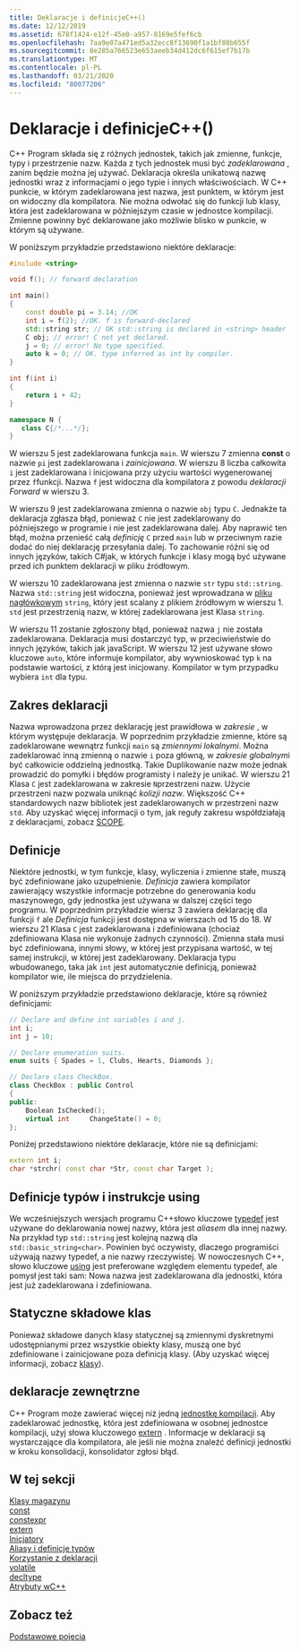```yaml
---
title: Deklaracje i definicjeC++()
ms.date: 12/12/2019
ms.assetid: 678f1424-e12f-45e0-a957-8169e5fef6cb
ms.openlocfilehash: 7aa9e07a471ed5a32ecc8f13690f1a1bf08b655f
ms.sourcegitcommit: 8e285a766523e653aeeb34d412dc6f615ef7b17b
ms.translationtype: MT
ms.contentlocale: pl-PL
ms.lasthandoff: 03/21/2020
ms.locfileid: "80077206"
---
```

# <a name="declarations-and-definitions-c"></a>Deklaracje i definicjeC++()

C++ Program składa się z różnych jednostek, takich jak zmienne, funkcje, typy i przestrzenie nazw. Każda z tych jednostek musi być *zadeklarowana* , zanim będzie można jej używać. Deklaracja określa unikatową nazwę jednostki wraz z informacjami o jego typie i innych właściwościach. W C++ punkcie, w którym zadeklarowana jest nazwa, jest punktem, w którym jest on widoczny dla kompilatora. Nie można odwołać się do funkcji lub klasy, która jest zadeklarowana w późniejszym czasie w jednostce kompilacji. Zmienne powinny być deklarowane jako możliwie blisko w punkcie, w którym są używane.

W poniższym przykładzie przedstawiono niektóre deklaracje:

```cpp
#include <string>

void f(); // forward declaration

int main()
{
    const double pi = 3.14; //OK
    int i = f(2); //OK. f is forward-declared
    std::string str; // OK std::string is declared in <string> header
    C obj; // error! C not yet declared.
    j = 0; // error! No type specified.
    auto k = 0; // OK. type inferred as int by compiler.
}

int f(int i)
{
    return i + 42;
}

namespace N {
   class C{/*...*/};
}
```

W wierszu 5 jest zadeklarowana funkcja `main`. W wierszu 7 zmienna **const** o nazwie `pi` jest zadeklarowana i *zainicjowana*. W wierszu 8 liczba całkowita `i` jest zadeklarowana i inicjowana przy użyciu wartości wygenerowanej przez `f`funkcji. Nazwa `f` jest widoczna dla kompilatora z powodu *deklaracji Forward* w wierszu 3.

W wierszu 9 jest zadeklarowana zmienna o nazwie `obj` typu `C`. Jednakże ta deklaracja zgłasza błąd, ponieważ `C` nie jest zadeklarowany do późniejszego w programie i nie jest zadeklarowana dalej. Aby naprawić ten błąd, można przenieść całą *definicję* `C` przed `main` lub w przeciwnym razie dodać do niej deklarację przesyłania dalej. To zachowanie różni się od innych języków, takich C#jak, w których funkcje i klasy mogą być używane przed ich punktem deklaracji w pliku źródłowym.

W wierszu 10 zadeklarowana jest zmienna o nazwie `str` typu `std::string`. Nazwa `std::string` jest widoczna, ponieważ jest wprowadzana w [pliku nagłówkowym](header-files-cpp.md) `string`, który jest scalany z plikiem źródłowym w wierszu 1. `std` jest przestrzenią nazw, w której zadeklarowana jest Klasa `string`.

W wierszu 11 zostanie zgłoszony błąd, ponieważ nazwa `j` nie została zadeklarowana. Deklaracja musi dostarczyć typ, w przeciwieństwie do innych języków, takich jak javaScript. W wierszu 12 jest używane słowo kluczowe `auto`, które informuje kompilator, aby wywnioskować typ `k` na podstawie wartości, z którą jest inicjowany. Kompilator w tym przypadku wybiera `int` dla typu.  

## <a name="declaration-scope"></a>Zakres deklaracji

Nazwa wprowadzona przez deklarację jest prawidłowa w *zakresie* , w którym występuje deklaracja. W poprzednim przykładzie zmienne, które są zadeklarowane wewnątrz funkcji `main` są *zmiennymi lokalnymi*. Można zadeklarować inną zmienną o nazwie `i` poza główną, w *zakresie globalnym*i być całkowicie oddzielną jednostką. Takie Duplikowanie nazw może jednak prowadzić do pomyłki i błędów programisty i należy je unikać. W wierszu 21 Klasa `C` jest zadeklarowana w zakresie `N`przestrzeni nazw. Użycie przestrzeni nazw pozwala uniknąć *kolizji nazw*. Większość C++ standardowych nazw bibliotek jest zadeklarowanych w przestrzeni nazw `std`. Aby uzyskać więcej informacji o tym, jak reguły zakresu współdziałają z deklaracjami, zobacz [SCOPE](../cpp/scope-visual-cpp.md).

## <a name="definitions"></a>Definicje

Niektóre jednostki, w tym funkcje, klasy, wyliczenia i zmienne stałe, muszą być zdefiniowane jako uzupełnienie. *Definicja* zawiera kompilator zawierający wszystkie informacje potrzebne do generowania kodu maszynowego, gdy jednostka jest używana w dalszej części tego programu. W poprzednim przykładzie wiersz 3 zawiera deklarację dla funkcji `f` ale *Definicja* funkcji jest dostępna w wierszach od 15 do 18. W wierszu 21 Klasa `C` jest zadeklarowana i zdefiniowana (chociaż zdefiniowana Klasa nie wykonuje żadnych czynności). Zmienna stała musi być zdefiniowana, innymi słowy, w której jest przypisana wartość, w tej samej instrukcji, w której jest zadeklarowany. Deklaracja typu wbudowanego, taka jak `int` jest automatycznie definicją, ponieważ kompilator wie, ile miejsca do przydzielenia.

W poniższym przykładzie przedstawiono deklaracje, które są również definicjami:

```cpp
// Declare and define int variables i and j.
int i;
int j = 10;

// Declare enumeration suits.
enum suits { Spades = 1, Clubs, Hearts, Diamonds };

// Declare class CheckBox.
class CheckBox : public Control
{
public:
    Boolean IsChecked();
    virtual int     ChangeState() = 0;
};
```

Poniżej przedstawiono niektóre deklaracje, które nie są definicjami:

```cpp
extern int i;
char *strchr( const char *Str, const char Target );
```

## <a name="typedefs-and-using-statements"></a>Definicje typów i instrukcje using

We wcześniejszych wersjach programu C++słowo kluczowe [typedef](aliases-and-typedefs-cpp.md) jest używane do deklarowania nowej nazwy, która jest *aliasem* dla innej nazwy. Na przykład typ `std::string` jest kolejną nazwą dla `std::basic_string<char>`. Powinien być oczywisty, dlaczego programiści używają nazwy typedef, a nie nazwy rzeczywistej. W nowoczesnych C++, słowo kluczowe [using](aliases-and-typedefs-cpp.md) jest preferowane względem elementu typedef, ale pomysł jest taki sam: Nowa nazwa jest zadeklarowana dla jednostki, która jest już zadeklarowana i zdefiniowana.

## <a name="static-class-members"></a>Statyczne składowe klas

Ponieważ składowe danych klasy statycznej są zmiennymi dyskretnymi udostępnianymi przez wszystkie obiekty klasy, muszą one być zdefiniowane i zainicjowane poza definicją klasy. (Aby uzyskać więcej informacji, zobacz [klasy](../cpp/classes-and-structs-cpp.md)).

## <a name="extern-declarations"></a>deklaracje zewnętrzne

C++ Program może zawierać więcej niż jedną [jednostkę kompilacji](header-files-cpp.md). Aby zadeklarować jednostkę, która jest zdefiniowana w osobnej jednostce kompilacji, użyj słowa kluczowego [extern](extern-cpp.md) . Informacje w deklaracji są wystarczające dla kompilatora, ale jeśli nie można znaleźć definicji jednostki w kroku konsolidacji, konsolidator zgłosi błąd.

## <a name="in-this-section"></a>W tej sekcji

[Klasy magazynu](storage-classes-cpp.md)<br/>
[const](const-cpp.md)<br/>
[constexpr](constexpr-cpp.md)<br/>
[extern](extern-cpp.md)<br/>
[Inicjatory](initializers.md)<br/>
[Aliasy i definicje typów](aliases-and-typedefs-cpp.md)<br/>
[Korzystanie z deklaracji](using-declaration.md)<br/>
[volatile](volatile-cpp.md)<br/>
[decltype](decltype-cpp.md)<br/>
[Atrybuty wC++](attributes.md)<br/>

## <a name="see-also"></a>Zobacz też

[Podstawowe pojęcia](../cpp/basic-concepts-cpp.md)<br/>
